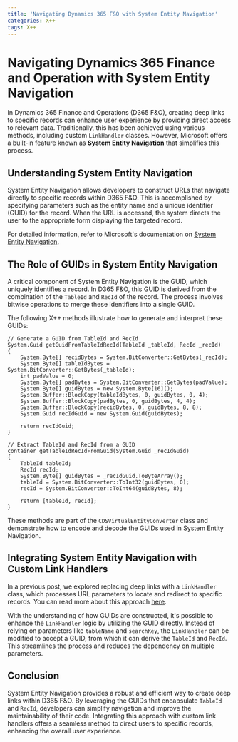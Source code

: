 ```yaml
---
title: 'Navigating Dynamics 365 F&O with System Entity Navigation'
categories: X++
tags: X++
---
```


# Navigating Dynamics 365 Finance and Operation with System Entity Navigation

In Dynamics 365 Finance and Operations (D365 F&O), creating deep links to specific records can enhance user experience by providing direct access to relevant data. Traditionally, this has been achieved using various methods, including custom `LinkHandler` classes. However, Microsoft offers a built-in feature known as **System Entity Navigation** that simplifies this process.

## Understanding System Entity Navigation

System Entity Navigation allows developers to construct URLs that navigate directly to specific records within D365 F&O. This is accomplished by specifying parameters such as the entity name and a unique identifier (GUID) for the record. When the URL is accessed, the system directs the user to the appropriate form displaying the targeted record.

For detailed information, refer to Microsoft's documentation on [System Entity Navigation](https://learn.microsoft.com/en-us/dynamics365/fin-ops-core/dev-itpro/user-interface/create-deep-links#system-entity-navigation).

## The Role of GUIDs in System Entity Navigation

A critical component of System Entity Navigation is the GUID, which uniquely identifies a record. In D365 F&O, this GUID is derived from the combination of the `TableId` and `RecId` of the record. The process involves bitwise operations to merge these identifiers into a single GUID.

The following X++ methods illustrate how to generate and interpret these GUIDs:

```xpp
// Generate a GUID from TableId and RecId
System.Guid getGuidFromTableIdRecId(TableId _tableId, RecId _recId)
{
    System.Byte[] recidBytes = System.BitConverter::GetBytes(_recId);
    System.Byte[] tableIdBytes = System.BitConverter::GetBytes(_tableId);
    int padValue = 0;
    System.Byte[] padBytes = System.BitConverter::GetBytes(padValue);
    System.Byte[] guidBytes = new System.Byte[16]();
    System.Buffer::BlockCopy(tableIdBytes, 0, guidBytes, 0, 4);
    System.Buffer::BlockCopy(padBytes, 0, guidBytes, 4, 4);
    System.Buffer::BlockCopy(recidBytes, 0, guidBytes, 8, 8);
    System.Guid recIdGuid = new System.Guid(guidBytes);

    return recIdGuid;
}
```

```xpp
// Extract TableId and RecId from a GUID
container getTableIdRecIdFromGuid(System.Guid _recIdGuid)
{
    TableId tableId;
    RecId recId;
    System.Byte[] guidBytes = _recIdGuid.ToByteArray();
    tableId = System.BitConverter::ToInt32(guidBytes, 0);
    recId = System.BitConverter::ToInt64(guidBytes, 8);

    return [tableId, recId];
}
```

These methods are part of the `CDSVirtualEntityConverter` class and demonstrate how to encode and decode the GUIDs used in System Entity Navigation.

## Integrating System Entity Navigation with Custom Link Handlers

In a previous post, we explored replacing deep links with a `LinkHandler` class, which processes URL parameters to locate and redirect to specific records. You can read more about this approach [here](https://raphaelbucher.ch/x++/2024/09/13/deeplink-alternative-linkhandler.html).

With the understanding of how GUIDs are constructed, it's possible to enhance the `LinkHandler` logic by utilizing the GUID directly. Instead of relying on parameters like `tableName` and `searchKey`, the `LinkHandler` can be modified to accept a GUID, from which it can derive the `TableId` and `RecId`. This streamlines the process and reduces the dependency on multiple parameters.

## Conclusion

System Entity Navigation provides a robust and efficient way to create deep links within D365 F&O. By leveraging the GUIDs that encapsulate `TableId` and `RecId`, developers can simplify navigation and improve the maintainability of their code. Integrating this approach with custom link handlers offers a seamless method to direct users to specific records, enhancing the overall user experience.

